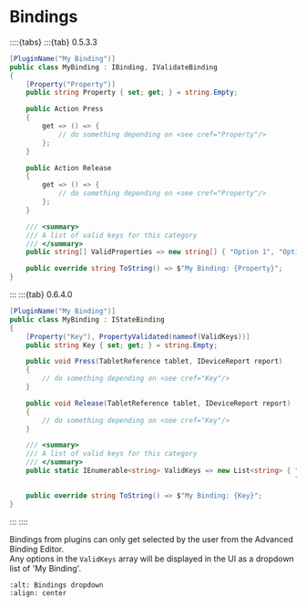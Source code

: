 # Bindings

::::{tabs}
:::{tab} 0.5.3.3
```csharp
[PluginName("My Binding")]
public class MyBinding : IBinding, IValidateBinding
{
    [Property("Property")]
    public string Property { set; get; } = string.Empty;

    public Action Press
    {
        get => () => {
            // do something depending on <see cref="Property"/>
        };
    }

    public Action Release
    {
        get => () => {
            // do something depending on <see cref="Property"/>
        };
    }

    /// <summary>
    /// A list of valid keys for this category
    /// </summary>
    public string[] ValidProperties => new string[] { "Option 1", "Option 2" };

    public override string ToString() => $"My Binding: {Property}";
}
```
:::
:::{tab} 0.6.4.0
```csharp
[PluginName("My Binding")]
public class MyBinding : IStateBinding
{
    [Property("Key"), PropertyValidated(nameof(ValidKeys))]
    public string Key { set; get; } = string.Empty;

    public void Press(TabletReference tablet, IDeviceReport report)
    {
        // do something depending on <see cref="Key"/>
    }

    public void Release(TabletReference tablet, IDeviceReport report)
    {
        // do something depending on <see cref="Key"/>
    }

    /// <summary>
    /// A list of valid keys for this category
    /// </summary>
    public static IEnumerable<string> ValidKeys => new List<string> { "Option 1", 
                                                                      "Option 2" };

    public override string ToString() => $"My Binding: {Key}";
}
```
:::
::::

Bindings from plugins can only get selected by the user from the Advanced Binding Editor. \
Any options in the `ValidKeys` array will be displayed in the UI as a dropdown list of 'My Binding'.

```{image} img/bindings-dropdown.png
:alt: Bindings dropdown
:align: center
```